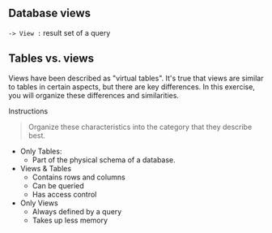 ## Database views

`-> View :` result set of a query
## Tables vs. views

Views have been described as "virtual tables". It's true that views are similar to tables in certain aspects, but there are key differences. In this exercise, you will organize these differences and similarities.

Instructions
> Organize these characteristics into the category that they describe best.

* Only Tables:
   - Part of the physical schema of a database.
* Views & Tables
   - Contains rows and columns
   - Can be queried
   - Has access control
* Only Views
   - Always defined by a query
   - Takes up less memory
